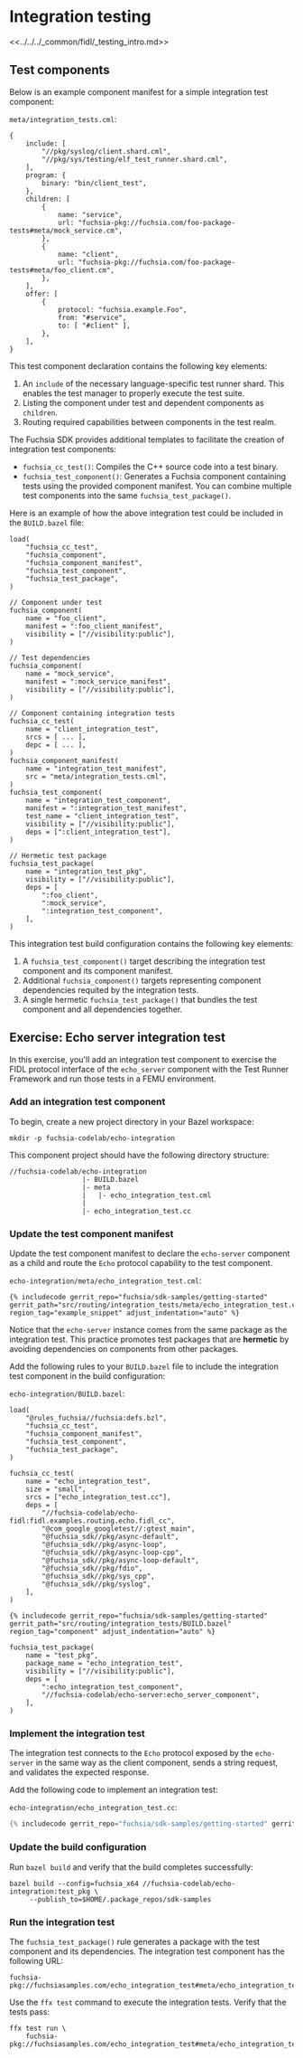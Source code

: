 # Integration testing

<<../../../_common/fidl/_testing_intro.md>>

## Test components

Below is an example component manifest for a simple integration test component:

`meta/integration_tests.cml`:

```json5
{
    include: [
        "//pkg/syslog/client.shard.cml",
        "//pkg/sys/testing/elf_test_runner.shard.cml",
    ],
    program: {
        binary: "bin/client_test",
    },
    children: [
        {
            name: "service",
            url: "fuchsia-pkg://fuchsia.com/foo-package-tests#meta/mock_service.cm",
        },
        {
            name: "client",
            url: "fuchsia-pkg://fuchsia.com/foo-package-tests#meta/foo_client.cm",
        },
    ],
    offer: [
        {
            protocol: "fuchsia.example.Foo",
            from: "#service",
            to: [ "#client" ],
        },
    ],
}
```

This test component declaration contains the following key elements:

1.  An `include` of the necessary language-specific test runner shard. This
    enables the test manager to properly execute the test suite.
1.  Listing the component under test and dependent components as `children`.
1.  Routing required capabilities between components in the test realm.

The Fuchsia SDK provides additional templates to facilitate the creation of
integration test components:

* `fuchsia_cc_test()`: Compiles the C++ source code into a test binary.
* `fuchsia_test_component()`: Generates a Fuchsia component containing tests
  using the provided component manifest. You can combine multiple test components
  into the same `fuchsia_test_package()`.

Here is an example of how the above integration test could be included in the
`BUILD.bazel` file:

```bazel
load(
    "fuchsia_cc_test",
    "fuchsia_component",
    "fuchsia_component_manifest",
    "fuchsia_test_component",
    "fuchsia_test_package",
)

// Component under test
fuchsia_component(
    name = "foo_client",
    manifest = ":foo_client_manifest",
    visibility = ["//visibility:public"],
)

// Test dependencies
fuchsia_component(
    name = "mock_service",
    manifest = ":mock_service_manifest",
    visibility = ["//visibility:public"],
)

// Component containing integration tests
fuchsia_cc_test(
    name = "client_integration_test",
    srcs = [ ... ],
    depc = [ ... ],
)
fuchsia_component_manifest(
    name = "integration_test_manifest",
    src = "meta/integration_tests.cml",
)
fuchsia_test_component(
    name = "integration_test_component",
    manifest = ":integration_test_manifest",
    test_name = "client_integration_test",
    visibility = ["//visibility:public"],
    deps = [":client_integration_test"],
)

// Hermetic test package
fuchsia_test_package(
    name = "integration_test_pkg",
    visibility = ["//visibility:public"],
    deps = [
        ":foo_client",
        ":mock_service",
        ":integration_test_component",
    ],
)
```

This integration test build configuration contains the following key elements:

1.  A `fuchsia_test_component()` target describing the integration test component
    and its component manifest.
1.  Additional `fuchsia_component()` targets representing component dependencies
    requited by the integration tests.
1.  A single hermetic `fuchsia_test_package()` that bundles the test component
    and all dependencies together.

## Exercise: Echo server integration test

In this exercise, you'll add an integration test component to exercise the FIDL
protocol interface of the `echo_server` component with the Test Runner
Framework and run those tests in a FEMU environment.

### Add an integration test component

To begin, create a new project directory in your Bazel workspace:

```posix-terminal
mkdir -p fuchsia-codelab/echo-integration
```

This component project should have the following directory structure:

```none {:.devsite-disable-click-to-copy}
//fuchsia-codelab/echo-integration
                  |- BUILD.bazel
                  |- meta
                  |   |- echo_integration_test.cml
                  |
                  |- echo_integration_test.cc
```

### Update the test component manifest

Update the test component manifest to declare the `echo-server` component as a
child and route the `Echo` protocol capability to the test component.

`echo-integration/meta/echo_integration_test.cml`:

```json5
{% includecode gerrit_repo="fuchsia/sdk-samples/getting-started" gerrit_path="src/routing/integration_tests/meta/echo_integration_test.cml" region_tag="example_snippet" adjust_indentation="auto" %}
```

Notice that the `echo-server` instance comes from the same package as the
integration test. This practice promotes test packages that are **hermetic** by
avoiding dependencies on components from other packages.

Add the following rules to your `BUILD.bazel` file to include the integration
test component in the build configuration:

`echo-integration/BUILD.bazel`:

```bazel
load(
    "@rules_fuchsia//fuchsia:defs.bzl",
    "fuchsia_cc_test",
    "fuchsia_component_manifest",
    "fuchsia_test_component",
    "fuchsia_test_package",
)

fuchsia_cc_test(
    name = "echo_integration_test",
    size = "small",
    srcs = ["echo_integration_test.cc"],
    deps = [
        "//fuchsia-codelab/echo-fidl:fidl.examples.routing.echo.fidl_cc",
        "@com_google_googletest//:gtest_main",
        "@fuchsia_sdk//pkg/async-default",
        "@fuchsia_sdk//pkg/async-loop",
        "@fuchsia_sdk//pkg/async-loop-cpp",
        "@fuchsia_sdk//pkg/async-loop-default",
        "@fuchsia_sdk//pkg/fdio",
        "@fuchsia_sdk//pkg/sys_cpp",
        "@fuchsia_sdk//pkg/syslog",
    ],
)

{% includecode gerrit_repo="fuchsia/sdk-samples/getting-started" gerrit_path="src/routing/integration_tests/BUILD.bazel" region_tag="component" adjust_indentation="auto" %}

fuchsia_test_package(
    name = "test_pkg",
    package_name = "echo_integration_test",
    visibility = ["//visibility:public"],
    deps = [
        ":echo_integration_test_component",
        "//fuchsia-codelab/echo-server:echo_server_component",
    ],
)
```

### Implement the integration test

The integration test connects to the `Echo` protocol exposed by the
`echo-server` in the same way as the client component, sends a string request,
and validates the expected response.

Add the following code to implement an integration test:

`echo-integration/echo_integration_test.cc`:

```cpp
{% includecode gerrit_repo="fuchsia/sdk-samples/getting-started" gerrit_path="src/routing/integration_tests/echo_integration_test.cc" region_tag="example_snippet" adjust_indentation="auto" %}
```

### Update the build configuration

Run `bazel build` and verify that the build completes successfully:

```posix-terminal
bazel build --config=fuchsia_x64 //fuchsia-codelab/echo-integration:test_pkg \
     --publish_to=$HOME/.package_repos/sdk-samples
```

### Run the integration test

The `fuchsia_test_package()` rule generates a package with the test component
and its dependencies. The integration test component has the following URL:

```none {:.devsite-disable-click-to-copy}
fuchsia-pkg://fuchsiasamples.com/echo_integration_test#meta/echo_integration_test.cm
```

Use the `ffx test` command to execute the integration tests. Verify that the
tests pass:

```posix-terminal
ffx test run \
    fuchsia-pkg://fuchsiasamples.com/echo_integration_test#meta/echo_integration_test.cm
```
